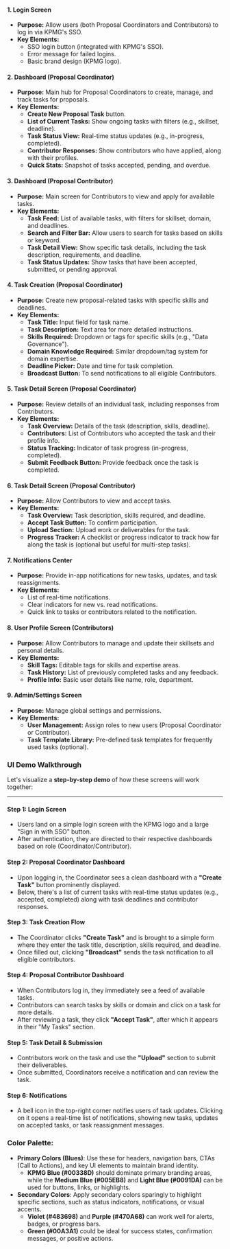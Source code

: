 #### **1\. Login Screen**

-   **Purpose:** Allow users (both Proposal Coordinators and Contributors) to log in via KPMG's SSO.
-   **Key Elements:**
    -   SSO login button (integrated with KPMG's SSO).
    -   Error message for failed logins.
    -   Basic brand design (KPMG logo).

#### **2\. Dashboard (Proposal Coordinator)**

-   **Purpose:** Main hub for Proposal Coordinators to create, manage, and track tasks for proposals.
-   **Key Elements:**
    -   **Create New Proposal Task** button.
    -   **List of Current Tasks:** Show ongoing tasks with filters (e.g., skillset, deadline).
    -   **Task Status View:** Real-time status updates (e.g., in-progress, completed).
    -   **Contributor Responses:** Show contributors who have applied, along with their profiles.
    -   **Quick Stats:** Snapshot of tasks accepted, pending, and overdue.

#### **3\. Dashboard (Proposal Contributor)**

-   **Purpose:** Main screen for Contributors to view and apply for available tasks.
-   **Key Elements:**
    -   **Task Feed:** List of available tasks, with filters for skillset, domain, and deadlines.
    -   **Search and Filter Bar:** Allow users to search for tasks based on skills or keyword.
    -   **Task Detail View:** Show specific task details, including the task description, requirements, and deadline.
    -   **Task Status Updates:** Show tasks that have been accepted, submitted, or pending approval.

#### **4\. Task Creation (Proposal Coordinator)**

-   **Purpose:** Create new proposal-related tasks with specific skills and deadlines.
-   **Key Elements:**
    -   **Task Title:** Input field for task name.
    -   **Task Description:** Text area for more detailed instructions.
    -   **Skills Required:** Dropdown or tags for specific skills (e.g., "Data Governance").
    -   **Domain Knowledge Required:** Similar dropdown/tag system for domain expertise.
    -   **Deadline Picker:** Date and time for task completion.
    -   **Broadcast Button:** To send notifications to all eligible Contributors.

#### **5\. Task Detail Screen (Proposal Coordinator)**

-   **Purpose:** Review details of an individual task, including responses from Contributors.
-   **Key Elements:**
    -   **Task Overview:** Details of the task (description, skills, deadline).
    -   **Contributors:** List of Contributors who accepted the task and their profile info.
    -   **Status Tracking:** Indicator of task progress (in-progress, completed).
    -   **Submit Feedback Button:** Provide feedback once the task is completed.

#### **6\. Task Detail Screen (Proposal Contributor)**

-   **Purpose:** Allow Contributors to view and accept tasks.
-   **Key Elements:**
    -   **Task Overview:** Task description, skills required, and deadline.
    -   **Accept Task Button:** To confirm participation.
    -   **Upload Section:** Upload work or deliverables for the task.
    -   **Progress Tracker:** A checklist or progress indicator to track how far along the task is (optional but useful for multi-step tasks).

#### **7\. Notifications Center**

-   **Purpose:** Provide in-app notifications for new tasks, updates, and task reassignments.
-   **Key Elements:**
    -   List of real-time notifications.
    -   Clear indicators for new vs. read notifications.
    -   Quick link to tasks or contributors related to the notification.

#### **8\. User Profile Screen (Contributors)**

-   **Purpose:** Allow Contributors to manage and update their skillsets and personal details.
-   **Key Elements:**
    -   **Skill Tags:** Editable tags for skills and expertise areas.
    -   **Task History:** List of previously completed tasks and any feedback.
    -   **Profile Info:** Basic user details like name, role, department.

#### **9\. Admin/Settings Screen**

-   **Purpose:** Manage global settings and permissions.
-   **Key Elements:**
    -   **User Management:** Assign roles to new users (Proposal Coordinator or Contributor).
    -   **Task Template Library:** Pre-defined task templates for frequently used tasks (optional).



### **UI Demo Walkthrough**

Let's visualize a **step-by-step demo** of how these screens will work together:

* * * * *

#### **Step 1: Login Screen**

-   Users land on a simple login screen with the KPMG logo and a large "Sign in with SSO" button.
-   After authentication, they are directed to their respective dashboards based on role (Coordinator/Contributor).

#### **Step 2: Proposal Coordinator Dashboard**

-   Upon logging in, the Coordinator sees a clean dashboard with a **"Create Task"** button prominently displayed.
-   Below, there's a list of current tasks with real-time status updates (e.g., accepted, completed) along with task deadlines and contributor responses.

#### **Step 3: Task Creation Flow**

-   The Coordinator clicks **"Create Task"** and is brought to a simple form where they enter the task title, description, skills required, and deadline.
-   Once filled out, clicking **"Broadcast"** sends the task notification to all eligible contributors.

#### **Step 4: Proposal Contributor Dashboard**

-   When Contributors log in, they immediately see a feed of available tasks.
-   Contributors can search tasks by skills or domain and click on a task for more details.
-   After reviewing a task, they click **"Accept Task"**, after which it appears in their "My Tasks" section.

#### **Step 5: Task Detail & Submission**

-   Contributors work on the task and use the **"Upload"** section to submit their deliverables.
-   Once submitted, Coordinators receive a notification and can review the task.

#### **Step 6: Notifications**

-   A bell icon in the top-right corner notifies users of task updates. Clicking on it opens a real-time list of notifications, showing new tasks, updates on accepted tasks, or task reassignment messages.


### **Color Palette:**

-   **Primary Colors (Blues)**: Use these for headers, navigation bars, CTAs (Call to Actions), and key UI elements to maintain brand identity.
    -   **KPMG Blue (#00338D)** should dominate primary branding areas, while the **Medium Blue (#005EB8)** and **Light Blue (#0091DA)** can be used for buttons, links, or highlights.
-   **Secondary Colors**: Apply secondary colors sparingly to highlight specific sections, such as status indicators, notifications, or visual accents.
    -   **Violet (#483698)** and **Purple (#470A68)** can work well for alerts, badges, or progress bars.
    -   **Green (#00A3A1)** could be ideal for success states, confirmation messages, or positive actions.